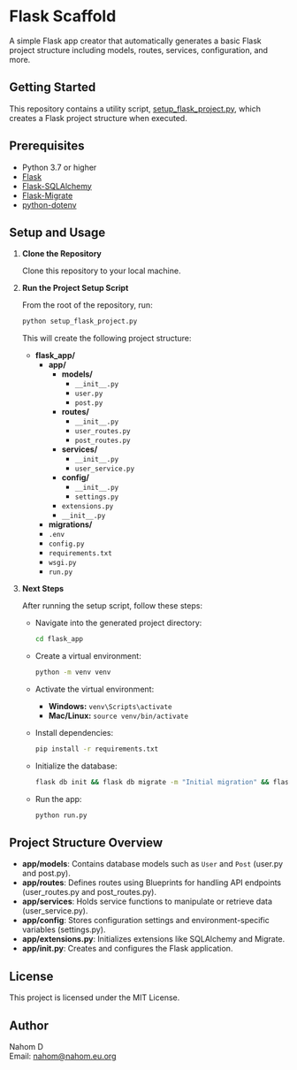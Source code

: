 # Flask Scaffold

A simple Flask app creator that automatically generates a basic Flask project structure including models, routes, services, configuration, and more.

## Getting Started

This repository contains a utility script, [setup_flask_project.py](setup_flask_project.py), which creates a Flask project structure when executed.

## Prerequisites

- Python 3.7 or higher
- [Flask](https://flask.palletsprojects.com/)
- [Flask-SQLAlchemy](https://flask-sqlalchemy.palletsprojects.com/)
- [Flask-Migrate](https://flask-migrate.readthedocs.io/)
- [python-dotenv](https://pypi.org/project/python-dotenv/)

## Setup and Usage

1. **Clone the Repository**

   Clone this repository to your local machine.

2. **Run the Project Setup Script**

   From the root of the repository, run:

   ```sh
   python setup_flask_project.py
   ```

   This will create the following project structure:

   - **flask_app/**
     - **app/**
       - **models/**
         - `__init__.py`
         - `user.py`
         - `post.py`
       - **routes/**
         - `__init__.py`
         - `user_routes.py`
         - `post_routes.py`
       - **services/**
         - `__init__.py`
         - `user_service.py`
       - **config/**
         - `__init__.py`
         - `settings.py`
       - `extensions.py`
       - `__init__.py`
     - **migrations/**
     - `.env`
     - `config.py`
     - `requirements.txt`
     - `wsgi.py`
     - `run.py`

3. **Next Steps**

   After running the setup script, follow these steps:

   - Navigate into the generated project directory:

     ```sh
     cd flask_app
     ```

   - Create a virtual environment:

     ```sh
     python -m venv venv
     ```

   - Activate the virtual environment:

     - **Windows:** `venv\Scripts\activate`
     - **Mac/Linux:** `source venv/bin/activate`

   - Install dependencies:

     ```sh
     pip install -r requirements.txt
     ```

   - Initialize the database:

     ```sh
     flask db init && flask db migrate -m "Initial migration" && flask db upgrade
     ```

   - Run the app:

     ```sh
     python run.py
     ```

## Project Structure Overview

- **app/models**: Contains database models such as `User` and `Post` (user.py and post.py).
- **app/routes**: Defines routes using Blueprints for handling API endpoints (user_routes.py and post_routes.py).
- **app/services**: Holds service functions to manipulate or retrieve data (user_service.py).
- **app/config**: Stores configuration settings and environment-specific variables (settings.py).
- **app/extensions.py**: Initializes extensions like SQLAlchemy and Migrate.
- **app/**init**.py**: Creates and configures the Flask application.

## License

This project is licensed under the MIT License.

## Author

Nahom D  
Email: nahom@nahom.eu.org
